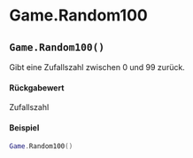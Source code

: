 # Game.Random100

## `Game.Random100()`

Gibt eine Zufallszahl zwischen 0 und 99 zurück.

#### Rückgabewert

Zufallszahl

#### Beispiel

```lua
Game.Random100()
```
